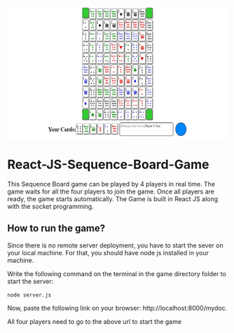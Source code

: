 
<img src="./Capture.JPG" width=600 height=300>

# React-JS-Sequence-Board-Game
This Sequence Board game can be played by 4 players in real time. The game waits for all the four players to join the game. Once all players are ready, the game starts automatically.
The Game is built in React JS along with the socket programming.

## How to run the game?
Since there is no remote server deployment, you have to start the sever on your local machine. For that, you should have node js installed in your machine. 

Write the following command on the terminal in the game directory folder to start the server:
```
node server.js
```

Now, paste the following link on your browser:
http://localhost:8000/mydoc.

All four players need to go to the above url to start the game
